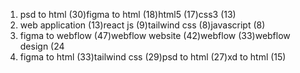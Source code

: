 1) psd to html (30)figma to html (18)html5 (17)css3 (13)
2) web application (13)react js (9)tailwind css (8)javascript (8)
3) figma to webflow (47)webflow website (42)webflow (33)webflow design (24
4) figma to html (33)tailwind css (29)psd to html (27)xd to html (15)
